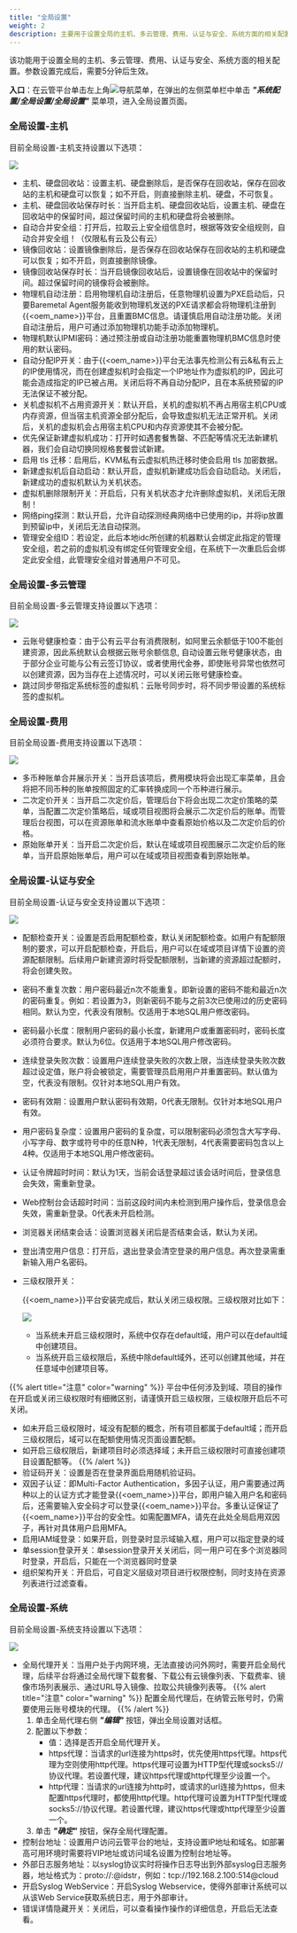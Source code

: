 ```yaml
---
title: "全局设置"
weight: 2
description: 主要用于设置全局的主机、多云管理、费用、认证与安全、系统方面的相关配置。
---
```


该功能用于设置全局的主机、多云管理、费用、认证与安全、系统方面的相关配置。参数设置完成后，需要5分钟后生效。

**入口**：在云管平台单击左上角![](../../../images/intro/nav.png)导航菜单，在弹出的左侧菜单栏中单击 **_"系统配置/全局设置/全局设置"_** 菜单项，进入全局设置页面。

### 全局设置-主机

目前全局设置-主机支持设置以下选项：

![](../../../images/system/globalsetting1.png)

- 主机、硬盘回收站：设置主机、硬盘删除后，是否保存在回收站，保存在回收站的主机和硬盘可以恢复；如不开启，则直接删除主机、硬盘，不可恢复。
- 主机、硬盘回收站保存时长：当开启主机、硬盘回收站后，设置主机、硬盘在回收站中的保留时间，超过保留时间的主机和硬盘将会被删除。
- 自动合并安全组：打开后，拉取云上安全组信息时，根据等效安全组规则，自动合并安全组！（仅限私有云及公有云）
- 镜像回收站：设置镜像删除后，是否保存在回收站保存在回收站的主机和硬盘可以恢复；如不开启，则直接删除镜像。
- 镜像回收站保存时长：当开启镜像回收站后，设置镜像在回收站中的保留时间。超过保留时间的镜像将会被删除。
- 物理机自动注册：启用物理机自动注册后，任意物理机设置为PXE启动后，只要Baremetal Agent服务能收到物理机发送的PXE请求都会将物理机注册到{{<oem_name>}}平台，且重置BMC信息。请谨慎启用自动注册功能。关闭自动注册后，用户可通过添加物理机功能手动添加物理机。
- 物理机默认IPMI密码：通过预注册或自动注册功能重置物理机BMC信息时使用的默认密码。
- 自动分配IP开关：由于{{<oem_name>}}平台无法事先检测公有云&私有云上的IP使用情况，而在创建虚拟机时会指定一个IP地址作为虚拟机的IP，因此可能会造成指定的IP已被占用。关闭后将不再自动分配IP，且在本系统预留的IP无法保证不被分配。
- 关机虚拟机不占用资源开关：默认开启，关机的虚拟机不再占用宿主机CPU或内存资源，但当宿主机资源全部分配后，会导致虚拟机无法正常开机。关闭后，关机的虚拟机会占用宿主机CPU和内存资源使其不会被分配。
- 优先保证新建虚拟机成功：打开时如遇套餐售罄、不匹配等情况无法新建机器，我们会自动切换同规格套餐尝试新建。
- 启用 tls 迁移：启用后，KVM私有云虚拟机热迁移时使会启用 tls 加密数据。
- 新建虚拟机后自动启动：默认开启，虚拟机新建成功后会自动启动。关闭后，新建成功的虚拟机默认为关机状态。
- 虚拟机删除限制开关：开启后，只有关机状态才允许删除虚拟机，关闭后无限制！
- 网络ping探测：默认开启，允许自动探测经典网络中已使用的ip，并将ip放置到预留ip中，关闭后无法自动探测。
- 管理安全组ID：若设定，此后本地idc所创建的机器默认会绑定此指定的管理安全组，若之前的虚拟机没有绑定任何管理安全组，在系统下一次重启后会绑定此安全组，此管理安全组对普通用户不可见。

### 全局设置-多云管理

目前全局设置-多云管理支持设置以下选项：

![](../../../images/system/globalsetting2.png)

- 云账号健康检查：由于公有云平台有消费限制，如阿里云余额低于100不能创建资源，因此系统默认会根据云账号余额信息, 自动设置云账号健康状态，由于部分企业可能与公有云签订协议，或者使用代金券，即使账号异常也依然可以创建资源，因为当存在上述情况时，可以关闭云账号健康检查。
- 跳过同步带指定系统标签的虚拟机：云账号同步时，将不同步带设置的系统标签的虚拟机。

### 全局设置-费用

目前全局设置-费用支持设置以下选项：

![](../../../images/system/globalsetting3.png)

- 多币种账单合并展示开关：当开启该项后，费用模块将会出现汇率菜单，且会将把不同币种的账单按照固定的汇率转换成同一个币种进行展示。
- 二次定价开关：当开启二次定价后，管理后台下将会出现二次定价策略的菜单，当配置二次定价策略后，域或项目视图将会展示二次定价后的账单。而管理后台视图，可以在资源账单和流水账单中查看原始价格以及二次定价后的价格。
- 原始账单开关：当开启二次定价后，默认在域或项目视图展示二次定价后的账单，当开启原始账单后，用户可以在域或项目视图查看到原始账单。

### 全局设置-认证与安全

目前全局设置-认证与安全支持设置以下选项：

![](../../../images/system/globalsetting4.png)

- 配额检查开关：设置是否启用配额检查，默认关闭配额检查。如用户有配额限制的要求，可以开启配额检查，开启后，用户可以在域或项目详情下设置的资源配额限制。后续用户新建资源时将受配额限制，当新建的资源超过配额时，将会创建失败。
- 密码不重复次数：用户密码最近n次不能重复。即新设置的密码不能和最近n次的密码重复。例如：若设置为3，则新密码不能与之前3次已使用过的历史密码相同。默认为空，代表没有限制。仅适用于本地SQL用户修改密码。
- 密码最小长度：限制用户密码的最小长度，新建用户或重置密码时，密码长度必须符合要求。默认为6位。仅适用于本地SQL用户修改密码。
- 连续登录失败次数：设置用户连续登录失败的次数上限，当连续登录失败次数超过设定值，账户将会被锁定，需要管理员启用用户并重置密码。默认值为空，代表没有限制。仅针对本地SQL用户有效。
- 密码有效期：设置用户默认密码有效期，0代表无限制。仅针对本地SQL用户有效。
- 用户密码复杂度：设置用户密码的复杂度，可以限制密码必须包含大写字母、小写字母、数字或符号中的任意N种，1代表无限制，4代表需要密码包含以上4种。仅适用于本地SQL用户修改密码。
- 认证令牌超时时间：默认为1天，当前会话登录超过该会话时间后，登录信息会失效，需重新登录。
- Web控制台会话超时时间：当前这段时间内未检测到用户操作后，登录信息会失效，需重新登录。0代表未开启检测。
- 浏览器关闭结束会话：设置浏览器关闭后是否结束会话，默认为关闭。
- 登出清空用户信息：打开后，退出登录会清空登录的用户信息。再次登录需重新输入用户名密码。
- 三级权限开关： 

    {{<oem_name>}}平台安装完成后，默认关闭三级权限。三级权限对比如下：

    ![](../../../images/intro/permission.png)

    - 当系统未开启三级权限时，系统中仅存在default域，用户可以在default域中创建项目。
    - 当系统开启三级权限后，系统中除default域外，还可以创建其他域，并在任意域中创建项目等。

{{% alert title="注意" color="warning" %}}
平台中任何涉及到域、项目的操作在开启或关闭三级权限时有细微区别，请谨慎开启三级权限，三级权限开启后不可关闭。

- 如未开启三级权限时，域没有配额的概念，所有项目都属于default域；而开启三级权限后，域可以在配额使用情况页面设置配额。
- 如开启三级权限后，新建项目时必须选择域；未开启三级权限时可直接创建项目设置配额等。
{{% /alert %}}
- 验证码开关：设置是否在登录界面启用随机验证码。
- 双因子认证：即Multi-Factor Authentication，多因子认证，用户需要通过两种以上的认证方式才能登录{{<oem_name>}}平台，即用户输入用户名和密码后，还需要输入安全码才可以登录{{<oem_name>}}平台。多重认证保证了{{<oem_name>}}平台的安全性。如需配置MFA，请先在此处全局启用双因子，再针对具体用户启用MFA。
- 启用IAM域登录：如果开启，则登录时显示域输入框，用户可以指定登录的域
- 单session登录开关：单session登录开关关闭后，同一用户可在多个浏览器同时登录，开启后，只能在一个浏览器同时登录
- 组织架构开关：开启后，可自定义层级对项目进行权限控制，同时支持在资源列表进行过滤查看。

### 全局设置-系统

目前全局设置-系统支持设置以下选项：

![](../../../images/system/globalsetting5.png)

- 全局代理开关：当用户处于内网环境，无法直接访问外网时，需要开启全局代理，后续平台将通过全局代理下载套餐、下载公有云镜像列表、下载费率、镜像市场列表展示、通过URL导入镜像、拉取公共镜像列表等。
{{% alert title="注意" color="warning" %}}
配置全局代理后，在纳管云账号时，仍需要使用云账号模块的代理。
{{% /alert %}}
    1. 单击全局代理右侧 **_"编辑"_** 按钮，弹出全局设置对话框。
    2. 配置以下参数：
        - 值：选择是否开启全局代理开关。
        - https代理：当请求的url连接为https时，优先使用https代理。https代理为空则使用http代理。https代理可设置为HTTP型代理或socks5://协议代理。若设置代理，建议https代理或http代理至少设置一个。
        - http代理：当请求的url连接为http时，或请求的url连接为https，但未配置https代理时，都使用http代理。http代理可设置为HTTP型代理或socks5://协议代理。若设置代理，建议https代理或http代理至少设置一个。
    3. 单击 **_"确定"_** 按钮，保存全局代理配置。
- 控制台地址：设置用户访问云管平台的地址，支持设置IP地址和域名。如部署高可用环境时需要将VIP地址或访问域名设置为控制台地址等。
- 外部日志服务地址：以syslog协议实时将操作日志导出到外部syslog日志服务器，地址格式为：proto://<ip>:<port>@idstr，例如：tcp://192.168.2.100:514@cloud
- 开启Syslog WebService：开启Syslog Webservice，使得外部审计系统可以从该Web Service获取系统日志，用于外部审计。
- 错误详情隐藏开关：关闭后，可以查看操作操作的详细信息，开启后无法查看。
